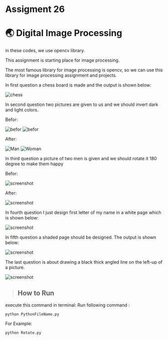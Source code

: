 # Assigment 26

# 🌏 Digital Image Processing

in these codes, we use opencv library.

This assignment is starting place for image processing.


The most famous library for image processing is opencv, so we can use this library for image processing assignment and projects.


In first question a chess board is made and the output is shown below:


![chess](https://github.com/HosseinPashapour/Assignment_26/blob/main/Chess_Board/ChessBoard.jpg)

In second question two pictures are given to us and we should invert dark and light colors.

Befor:

![befor](https://github.com/HosseinPashapour/Assignment_26/blob/main/Invert_Color/Man.jpg)
![befor](https://github.com/HosseinPashapour/Assignment_26/blob/main/Invert_Color/Woman.jpg)

After:

![Man](https://github.com/HosseinPashapour/Assignment_26/blob/main/Invert_Color/Invert_Man.jpg)
![Woman](https://github.com/HosseinPashapour/Assignment_26/blob/main/Invert_Color/Invert_woman.jpg)

In third question a picture of two men is given and we should rotate it 180 degree to make them happy 

Befor:

![screenshot](Rotate\Angry_men.jpg)

After:


![screenshot](Rotate\Happy_men.jpg)

In fourth question I just design first letter of my name in a white page which is shown below:

![screenshot](Name_Character\H.jpg)

In fifth question a shaded page should be designed. The output is shown below:

![screenshot](Gradient\Gradient.jpg)

The last question is about drawing a black thick angled line on the left-up of a picture. 


![screenshot](Black_Tape\Black_Tape.jpg)


>## How to Run
execute this command in terminal:
Run following command :
```
python PythonFileName.py
```
For Example:
```
python Rotate.py
```
